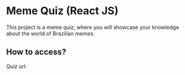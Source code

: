 # Meme Quiz (React JS)

This project is a meme quiz, where you will showcase your knowledge about the world of Brazilian memes.


## How to access?
Quiz url: 
